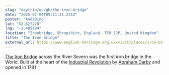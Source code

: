 ```yaml
---
slug: "daytrip/eu/gb/the-iron-bridge"
date: "2025-07-04T09:11:31.231Z"
poster: "AndiBing"
lat: "52.627278"
lng: "-2.485484"
location: "Ironbridge, Shropshire, England, TF8 7JP, United Kingdom"
title: "The Iron Bridge"
external_url: https://www.english-heritage.org.uk/visit/places/iron-bridge/
---
```

[The Iron Bridge](https://en.wikipedia.org/wiki/The_Iron_Bridge) across the River Severn was the first iron bridge in the World. Built at the heart of the [Industrial Revolution](https://en.wikipedia.org/wiki/Industrial_Revolution) by [Abraham Darby](https://en.wikipedia.org/wiki/Abraham_Darby_III) and opened in 1781